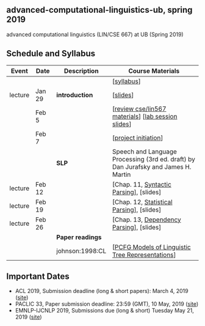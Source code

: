 ## advanced-computational-linguistics-ub, spring 2019

advanced computational linguistics (LIN/CSE 667) at UB (Spring 2019)

## Schedule and Syllabus 
|Event	| Date |	Description	 |Course Materials |
| ------ | ------ | ------ | ------  |
| |  |  | [[syllabus](https://www.overleaf.com/read/vsyqcdhfxnhc)]|
|lecture | Jan 29 | **introduction** | [[slides](https://www.overleaf.com/read/sjmtfvqzxzdr)]|
| | Feb 5 |  | [[review cse/lin567 materials](https://buffalo.box.com/s/mmr1wjqy3te5fbg8c4q0r9gyymrhxj0n)] [[lab session slides](https://www.overleaf.com/read/tvwsfcpxvgnx)]|
| | Feb 7 |  | [[project initiation](https://www.overleaf.com/read/hkpmrxbhkgjg)]|
| |  | **SLP** | Speech and Language Processing (3rd ed. draft) by Dan Jurafsky and James H. Martin |
|lecture | Feb 12 | | [Chap. 11, [Syntactic Parsing](https://web.stanford.edu/~jurafsky/slp3/11.pdf)], [slides] |
|lecture | Feb 19 | | [Chap. 12, [Statistical Parsing](https://web.stanford.edu/~jurafsky/slp3/12.pdf)], [slides] |
|lecture | Feb 26 | | [Chap. 13, [Dependency Parsing](https://web.stanford.edu/~jurafsky/slp3/13.pdf)], [slides] |
| |  | **Paper readings** |  |
| |  | johnson:1998:CL | [[PCFG Models of Linguistic Tree Representations](http://www.aclweb.org/anthology/J98-4004)] |

## Important Dates
* ACL 2019, Submission deadline (long & short papers): March 4, 2019 ([site](http://www.acl2019.org))
* PACLIC 33, Paper submission deadline: 23:59 (GMT), 10 May, 2019 ([site](https://jaslli.org/paclic33/))
* EMNLP-IJCNLP 2019, Submissions due (long & short)	Tuesday	May 21, 2019 ([site](https://www.emnlp-ijcnlp2019.org))


